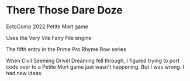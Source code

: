 # There Those Dare Doze

EctoComp 2022 Petite Mort game

Uses the Very Vile Fairy File engine

The fifth entry in the Prime Pro Rhyme Row series

When Civil Seeming Drivel Dreaming fell through, I figured trying to port code over to a Petite Mort game just wasn't happening. But I was wrong. I had new ideas.
